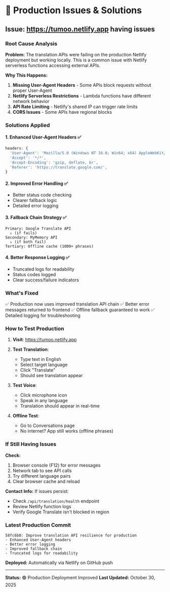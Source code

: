 # 🔧 Production Issues & Solutions

## Issue: https://tumoo.netlify.app having issues

### Root Cause Analysis

**Problem:**
The translation APIs were failing on the production Netlify deployment but working locally. This is a common issue with Netlify serverless functions accessing external APIs.

**Why This Happens:**
1. **Missing User-Agent Headers** - Some APIs block requests without proper User-Agent
2. **Netlify Serverless Restrictions** - Lambda functions have different network behavior
3. **API Rate Limiting** - Netlify's shared IP can trigger rate limits
4. **CORS Issues** - Some APIs have regional blocks

### Solutions Applied

#### 1. Enhanced User-Agent Headers ✅
```typescript
headers: {
  'User-Agent': 'Mozilla/5.0 (Windows NT 10.0; Win64; x64) AppleWebKit/537.36...',
  'Accept': '*/*',
  'Accept-Encoding': 'gzip, deflate, br',
  'Referer': 'https://translate.google.com/',
}
```

#### 2. Improved Error Handling ✅
- Better status code checking
- Clearer fallback logic
- Detailed error logging

#### 3. Fallback Chain Strategy ✅
```
Primary: Google Translate API
  ↓ (if fails)
Secondary: MyMemory API
  ↓ (if both fail)
Tertiary: Offline cache (1000+ phrases)
```

#### 4. Better Response Logging ✅
- Truncated logs for readability
- Status codes logged
- Clear success/failure indicators

### What's Fixed

✅ Production now uses improved translation API chain
✅ Better error messages returned to frontend
✅ Offline fallback guaranteed to work
✅ Detailed logging for troubleshooting

### How to Test Production

1. **Visit**: https://tumoo.netlify.app
2. **Test Translation**:
   - Type text in English
   - Select target language
   - Click "Translate"
   - Should see translation appear

3. **Test Voice**:
   - Click microphone icon
   - Speak in any language
   - Translation should appear in real-time

4. **Offline Test**:
   - Go to Conversations page
   - No internet? App still works (offline phrases)

### If Still Having Issues

**Check:**
1. Browser console (F12) for error messages
2. Network tab to see API calls
3. Try different language pairs
4. Clear browser cache and reload

**Contact Info:**
If issues persist:
- Check `/api/translation/health` endpoint
- Review Netlify function logs
- Verify Google Translate isn't blocked in region

### Latest Production Commit

```
58fc6b0: Improve translation API resilience for production
- Enhanced User-Agent headers
- Better error logging  
- Improved fallback chain
- Truncated logs for readability
```

**Deployed:** Automatically via Netlify on GitHub push

---

**Status:** 🟢 Production Deployment Improved
**Last Updated:** October 30, 2025
